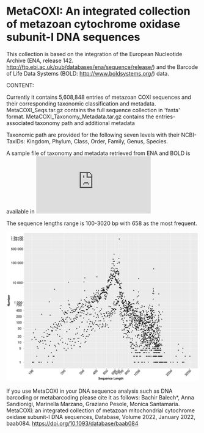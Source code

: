 # MetaCOXI: An integrated collection of metazoan cytochrome oxidase subunit-I DNA sequences

This collection is based on the integration of the European Nucleotide Archive (ENA, release 142. http://ftp.ebi.ac.uk/pub/databases/ena/sequence/release/) and the Barcode of Life Data Systems (BOLD: http://www.boldsystems.org/) data. 

CONTENT:

Currently it contains 5,608,848 entries of metazoan COXI sequences and their corresponding taxonomic classification and metadata.
MetaCOXI_Seqs.tar.gz contains the full sequence collection in 'fasta' format.
MetaCOXI_Taxonomy_Metadata.tar.gz contains the entries-associated taxonomy path and additional metadata

Taxonomic path are provided for the following seven levels with their NCBI-TaxIDs:
Kingdom, Phylum, Class, Order, Family, Genus, Species.

A sample file of taxonomy and metadata retrieved from ENA and BOLD is available in ![this table](https://github.com/bachob5/MetaCOXI/blob/main/Sample_Metadata.tsv)

The sequence lengths range is 100-3020 bp with 658 as the most frequent.

![Image of length dist](https://github.com/bachob5/MetaCOXI/blob/main/MetaCOXI_SeqLenghthDist.png)


If you use MetaCOXI in your DNA sequence analysis such as DNA barcoding or metabarcoding please cite it as follows:
Bachir Balech*, Anna Sandionigi, Marinella Marzano, Graziano Pesole, Monica Santamaria. MetaCOXI: an integrated collection of metazoan mitochondrial cytochrome oxidase subunit-I DNA sequences, Database, Volume 2022, January 2022, baab084.
https://doi.org/10.1093/database/baab084
